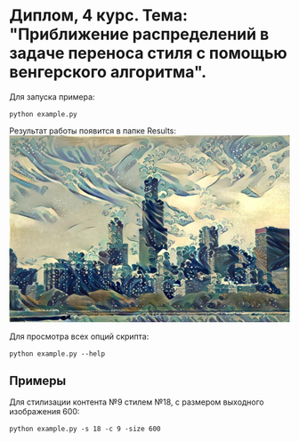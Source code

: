 # Диплом, 4 курс. Тема: "Приближение распределений в задаче переноса стиля с помощью венгерского алгоритма".

Для запуска примера:
```
python example.py
```

Результат работы появится в папке Results:
![Пример стилизации](Results/result.jpg "Пример стилизации")

Для просмотра всех опций скрипта:
```
python example.py --help
```

## Примеры
Для стилизации контента №9 стилем №18, с размером выходного изображения 600:
```
python example.py -s 18 -c 9 -size 600
```
